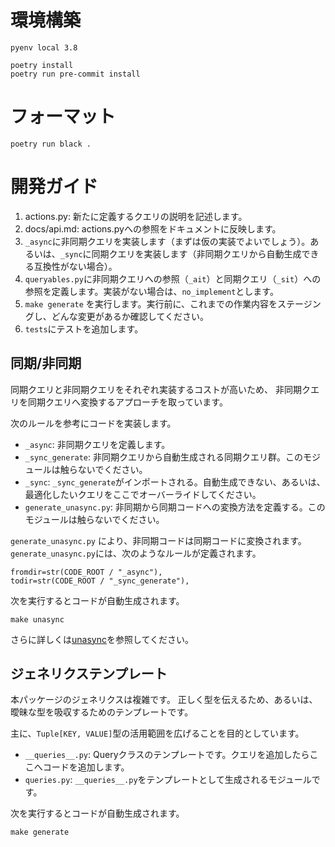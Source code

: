 # 環境構築

```
pyenv local 3.8
```

``` shell
poetry install
poetry run pre-commit install
```

# フォーマット

```
poetry run black .
```

# 開発ガイド

1. actions.py: 新たに定義するクエリの説明を記述します。
2. docs/api.md: actions.pyへの参照をドキュメントに反映します。
3. `_async`に非同期クエリを実装します（まずは仮の実装でよいでしょう）。あるいは、`_sync`に同期クエリを実装します（非同期クエリから自動生成できる互換性がない場合）。
4. `queryables.py`に非同期クエリへの参照（`_ait`）と同期クエリ（`_sit`）への参照を定義します。実装がない場合は、`no_implement`とします。
5. `make generate` を実行します。実行前に、これまでの作業内容をステージングし、どんな変更があるか確認してください。
6. `tests`にテストを追加します。

<!--
TODO: １クエリを定義するのに手続きが多い。もっと簡略化したい。
TODO: actions.py が説明だけのモジュールなのでもっと一箇所に定義を集めたい
TODO: docs/api.md への繁栄を自動にしたい
-->


## 同期/非同期

同期クエリと非同期クエリをそれぞれ実装するコストが高いため、
非同期クエリを同期クエリへ変換するアプローチを取っています。

次のルールを参考にコードを実装します。

- `_async`: 非同期クエリを定義します。
- `_sync_generate`: 非同期クエリから自動生成される同期クエリ群。このモジュールは触らないでください。
- `_sync`: `_sync_generate`がインポートされる。自動生成できない、あるいは、最適化したいクエリをここでオーバーライドしてください。
- `generate_unasync.py`: 非同期から同期コードへの変換方法を定義する。このモジュールは触らないでください。

`generate_unasync.py` により、非同期コードは同期コードに変換されます。
`generate_unasync.py`には、次のようなルールが定義されます。

```
fromdir=str(CODE_ROOT / "_async"),
todir=str(CODE_ROOT / "_sync_generate"),
```

次を実行するとコードが自動生成されます。

```make unasync```

さらに詳しくは[unasync](https://github.com/python-trio/unasync)を参照してください。


## ジェネリクステンプレート

本パッケージのジェネリクスは複雑です。
正しく型を伝えるため、あるいは、曖昧な型を吸収するためのテンプレートです。

主に、`Tuple[KEY, VALUE]`型の活用範囲を広げることを目的としています。

- `__queries__.py`: Queryクラスのテンプレートです。クエリを追加したらここへコードを追加します。
- `queries.py`: `__queries__.py`をテンプレートとして生成されるモジュールです。

次を実行するとコードが自動生成されます。

```make generate```
